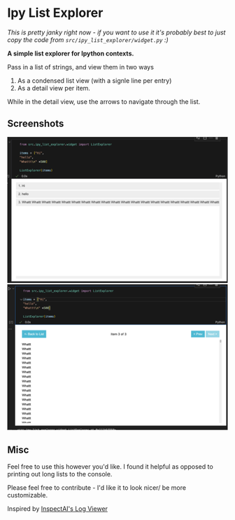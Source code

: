 # Ipy List Explorer

_This is pretty janky right now - if you want to use it it's probably best to just copy the code from `src/ipy_list_explorer/widget.py` :)_

**A simple list explorer for Ipython contexts.**

Pass in a list of strings, and view them in two ways

1. As a condensed list view (with a signle line per entry)
2. As a detail view per item.

While in the detail view, use the arrows to navigate through the list.

## Screenshots

![Contains three items in a vertical stack. Gray buttons for each item](./public/list-view.png "List View")
![Detailed view of text for item 3. Shows scrollbar. Top menu has Back, Prev, Next buttons from Left to Right ](./public/detail-view.png "Detail View")

## Misc

Feel free to use this however you'd like.
I found it helpful as opposed to printing out long lists to the console.

Please feel free to contribute - I'd like it to look nicer/ be more customizable.

Inspired by [InspectAI's Log Viewer](https://inspect.aisi.org.uk/log-viewer.html)
